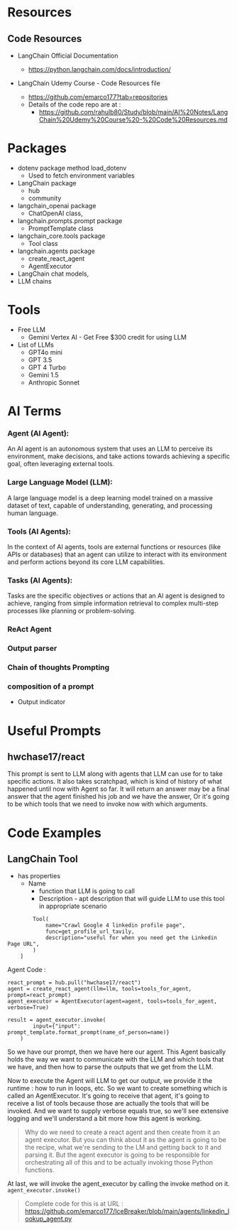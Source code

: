 # Resources
## Code Resources
- LangChain Official Documentation
  - https://python.langchain.com/docs/introduction/
    
- LangChain Udemy Course - Code Resources file
  - https://github.com/emarco177?tab=repositories
  - Details of the code repo are at :
      - https://github.com/rahulb80/Study/blob/main/AI%20Notes/LangChain%20Udemy%20Course%20-%20Code%20Resources.md
    
# Packages
- dotenv package method load_dotenv
  - Used to fetch environment variables
- LangChain package
  - hub
  - community
- langchain_openai package
  - ChatOpenAI class,
- langchain.prompts.prompt package
  - PromptTemplate class
- langchain_core.tools package
  - Tool class
- langchain.agents package
  - create_react_agent
  - AgentExecutor      
- LangChain chat models,
- LLM chains

# Tools 
- Free LLM
  - Gemini Vertex AI - Get Free $300 credit for using LLM
- List of LLMs
  - GPT4o mini  
  - GPT 3.5
  - GPT 4 Turbo
  - Gemini 1.5
  - Anthropic Sonnet
# AI Terms
### Agent (AI Agent): 
  An AI agent is an autonomous system that uses an LLM to perceive its environment, make decisions, and take actions towards achieving a specific goal, often leveraging external tools.
### Large Language Model (LLM): 
  A large language model is a deep learning model trained on a massive dataset of text, capable of understanding, generating, and processing human language.
### Tools (AI Agents): 
  In the context of AI agents, tools are external functions or resources (like APIs or databases) that an agent can utilize to interact with its environment and perform actions beyond its core LLM capabilities.
### Tasks (AI Agents): 
  Tasks are the specific objectives or actions that an AI agent is designed to achieve, ranging from simple information retrieval to complex multi-step processes like planning or problem-solving.
### ReAct Agent 
### Output parser
### Chain of thoughts Prompting
### composition of a prompt
- Output indicator

# Useful Prompts
## hwchase17/react
This prompt is sent to LLM along with agents that LLM can use for to take specific actions. It also takes scratchpad, which is kind of history of what happened until now with Agent so far. It will return an answer may be a final answer that the agent finished his job and we have the answer, Or it's going to be which tools that we need to invoke now with which arguments.


# Code Examples
## LangChain Tool 
- has properties 
  - Name
	- function that LLM is going to call
	- Description - apt description that will guide LLM to use this tool in appropriate scenario

```tools_for_agent = [
        Tool(
            name="Crawl Google 4 linkedin profile page",
            func=get_profile_url_tavily,
            description="useful for when you need get the Linkedin Page URL",
        )     
    ]
```
Agent Code : 

```
react_prompt = hub.pull("hwchase17/react")
agent = create_react_agent(llm=llm, tools=tools_for_agent, prompt=react_prompt)
agent_executor = AgentExecutor(agent=agent, tools=tools_for_agent, verbose=True)

result = agent_executor.invoke(
        input={"input": prompt_template.format_prompt(name_of_person=name)}
    )
```

So we have our prompt, then we have here our agent.
This Agent basically holds the way we want to communicate with the LLM and which tools that we have, and then how to parse the outputs that we get from the LLM.

Now to execute the Agent will LLM to get our output, we provide it the runtime : how to run in loops, etc.
So we want to create something which is called an AgentExecutor.
It's going to receive that agent, it's going to receive a list of tools because those are actually the tools that will be invoked. And we want to supply verbose equals true, so we'll see extensive logging and we'll understand a bit more how this agent is working.

> Why do we need to create a react agent and then create from it an agent executor.
But you can think about it as the agent is going to be the recipe, what we're sending to the LM and
getting back to it and parsing it.
But the agent executor is going to be responsible for orchestrating all of this and to be actually invoking those Python functions.

At last, we will invoke the agent_executor by calling the invoke method on it. 
` agent_executor.invoke() `

> Complete code for this is at URL : https://github.com/emarco177/IceBreaker/blob/main/agents/linkedin_lookup_agent.py
